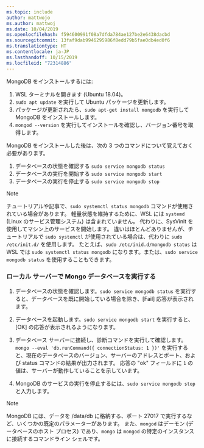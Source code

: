 ```yaml
---
ms.topic: include
author: mattwojo
ms.author: mattwoj
ms.date: 10/04/2019
ms.openlocfilehash: f594600991f08a7dfda784ae127be2e6438dacbd
ms.sourcegitcommit: 13faf9dab9946295986f8edd79b5fae0db4ed0f6
ms.translationtype: HT
ms.contentlocale: ja-JP
ms.lasthandoff: 10/15/2019
ms.locfileid: "72314886"
---
```

MongoDB をインストールするには:

1. WSL ターミナルを開きます (Ubuntu 18.04)。
2. `sudo apt update` を実行して Ubuntu パッケージを更新します。
3. パッケージが更新されたら、`sudo apt-get install mongodb` を実行して MongoDB をインストールします。
4. `mongod --version` を実行してインストールを確認し、バージョン番号を取得します。

MongoDB をインストールした後は、次の 3 つのコマンドについて覚えておく必要があります。

1. データベースの状態を確認する `sudo service mongodb status`
2. データベースの実行を開始する `sudo service mongodb start`
3. データベースの実行を停止する `sudo service mongodb stop`

> [!NOTE]
> チュートリアルや記事で、`sudo systemctl status mongodb` コマンドが使用されている場合があります。 軽量状態を維持するために、WSL には `systemd` (Linux のサービス管理システム) は含まれていません。 代わりに、SysVinit を使用してマシン上のサービスを開始します。 違いはほとんどありませんが、チュートリアルで `sudo systemctl` が使用されている場合は、代わりに `sudo /etc/init.d/` を使用します。 たとえば、`sudo /etc/inid.d/mongodb status` は WSL では `sudo systemctl status mongodb` になります。または、`sudo service mongodb status` を使用することもできます。

### <a name="run-your-mongo-database-in-a-local-server"></a>ローカル サーバーで Mongo データベースを実行する

1. データベースの状態を確認します。`sudo service mongodb status` を実行すると、データベースを既に開始している場合を除き、[Fail] 応答が表示されます。

2. データベースを起動します。`sudo service mongodb start` を実行すると、[OK] の応答が表示されるようになります。

3. データベース サーバーに接続し、診断コマンドを実行して確認します。`mongo --eval 'db.runCommand({ connectionStatus: 1 })'` を実行すると、現在のデータベースのバージョン、サーバーのアドレスとポート、および status コマンドの結果が出力されます。 応答の "ok" フィールドに `1` の値は、サーバーが動作していることを示しています。

4. MongoDB のサービスの実行を停止するには、`sudo service mongodb stop` と入力します。

> [!NOTE]
> MongoDB には、データを /data/db に格納する、ポート 27017 で実行するなど、いくつかの既定のパラメーターがあります。 また、`mongod` はデーモン (データベースのホスト プロセス) であり、`mongo` は `mongod` の特定のインスタンスに接続するコマンドライン シェルです。
